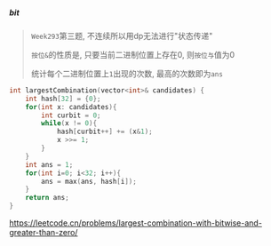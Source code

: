 ##### bit

> `Week293`第三题, 不连续所以用dp无法进行"状态传递"
> 
> `按位&`的性质是, 只要当前二进制位置上存在0, 则`按位与`值为0
> 
> 统计每个二进制位置上`1`出现的次数, 最高的次数即为`ans`

```CPP
int largestCombination(vector<int>& candidates) {
    int hash[32] = {0};
    for(int x: candidates){
        int curbit = 0;
        while(x != 0){
            hash[curbit++] += (x&1);
            x >>= 1;
        }
    }
    int ans = 1;
    for(int i=0; i<32; i++){
        ans = max(ans, hash[i]);
    }
    return ans;
}
```
https://leetcode.cn/problems/largest-combination-with-bitwise-and-greater-than-zero/